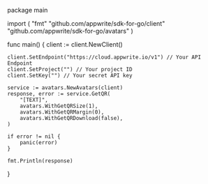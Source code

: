 package main

import (
    "fmt"
    "github.com/appwrite/sdk-for-go/client"
    "github.com/appwrite/sdk-for-go/avatars"
)

func main() {
    client := client.NewClient()

    client.SetEndpoint("https://cloud.appwrite.io/v1") // Your API Endpoint
    client.SetProject("") // Your project ID
    client.SetKey("") // Your secret API key

    service := avatars.NewAvatars(client)
    response, error := service.GetQR(
        "[TEXT]",
        avatars.WithGetQRSize(1),
        avatars.WithGetQRMargin(0),
        avatars.WithGetQRDownload(false),
    )

    if error != nil {
        panic(error)
    }

    fmt.Println(response)
}
